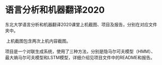 # 语言分析和机器翻译2020

​	东北大学语言分析和机器翻译2020课堂上机截图、项目及报告，分别在对应文件夹中。

​	上机截图包含两次上机内容截图。

​	项目是一个对联生成系统，使用了三种方法，分别是隐马尔可夫模型（HMM）、最大熵马尔可夫模型和LSTM模型，详细介绍见项目文件中的README和报告。



